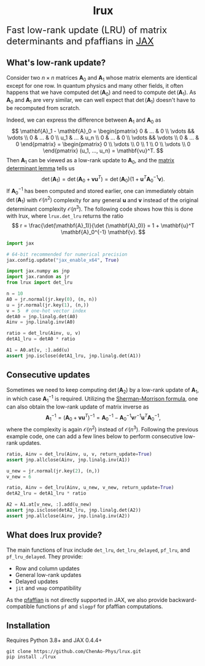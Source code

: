 <h1 align='center'>lrux</h1>

<span style="font-size:24px">
Fast low-rank update (LRU) of matrix determinants and pfaffians in </span><span style="font-size:24px"><a href="https://github.com/jax-ml/jax">JAX</a></span>


## What's low-rank update?

Consider two $n \times n$ matrices $\mathbf{A}_0$ and $\mathbf{A}_1$ whose matrix elements are identical except for one row. In quantum physics and many other fields, it often happens that we have computed $\det(\mathbf{A}_0)$ and need to compute $\det(\mathbf{A}_1)$. As $\mathbf{A}_0$ and $\mathbf{A}_1$ are very similar, we can well expect that $\det(\mathbf{A}_1)$ doesn't have to be recomputed from scratch.

Indeed, we can express the difference between $\mathbf{A}_1$ and $\mathbf{A}_0$ as
$$
    \mathbf{A}_1 - \mathbf{A}_0 = \begin{pmatrix}
        0 & ... & 0 \\ 
        \vdots && \vdots \\ 
        0 & ... & 0 \\ 
        u_1 & ... & u_n \\
        0 & ... & 0 \\ 
        \vdots && \vdots \\ 
        0 & ... & 0
    \end{pmatrix}
    = \begin{pmatrix}
        0 \\ \vdots \\ 0 \\ 1 \\ 0 \\ \vdots \\ 0
    \end{pmatrix}
    (u_1, ..., u_n)
    = \mathbf{vu}^T.
$$
Then $\mathbf{A}_1$ can be viewed as a low-rank update to $\mathbf{A}_0$, and the [matrix determinant lemma](https://en.wikipedia.org/wiki/Matrix_determinant_lemma) tells us
$$
    \det(\mathbf{A}_1) = \det (\mathbf{A}_0 + \mathbf{vu}^T)
    = \det (\mathbf{A}_0) (1 + \mathbf{u}^T \mathbf{A}_0^{-1} \mathbf{v}).
$$
If $\mathbf{A}_0^{-1}$ has been computed and stored earlier, one can immediately obtain $\det(\mathbf{A}_1)$ with $\mathcal{O}(n^2)$ complexity for any general $\mathbf{u}$ and $\mathbf{v}$ instead of the original determinant complexity $\mathcal{O}(n^3)$. The following code shows how this is done with lrux, where `lrux.det_lru` returns the ratio 
$$
r = \frac{\det(\mathbf{A}_1)}{\det (\mathbf{A}_0)} = 1 + \mathbf{u}^T \mathbf{A}_0^{-1} \mathbf{v}.
$$

```python
import jax

# 64-bit recommended for numerical precision
jax.config.update("jax_enable_x64", True)

import jax.numpy as jnp
import jax.random as jr
from lrux import det_lru

n = 10
A0 = jr.normal(jr.key(0), (n, n))
u = jr.normal(jr.key(1), (n,))
v = 5  # one-hot vector index
detA0 = jnp.linalg.det(A0)
Ainv = jnp.linalg.inv(A0)

ratio = det_lru(Ainv, u, v)
detA1_lru = detA0 * ratio

A1 = A0.at[v, :].add(u)
assert jnp.isclose(detA1_lru, jnp.linalg.det(A1))
```


## Consecutive updates

Sometimes we need to keep computing $\det(\mathbf{A}_2)$ by a low-rank update of $\mathbf{A}_1$, in which case $\mathbf{A}_1^{-1}$ is required. Utilizing the [Sherman–Morrison formula](https://en.wikipedia.org/wiki/Sherman%E2%80%93Morrison_formula), one can also obtain the low-rank update of matrix inverse as
$$
\mathbf{A}_1^{-1} = (\mathbf{A}_0 + \mathbf{vu}^T)^{-1} = \mathbf{A}_0^{-1} - \mathbf{A}_0^{-1} \mathbf{v} r^{-1} \mathbf{u}^T \mathbf{A}_0^{-1},
$$
where the complexity is again $\mathcal{O}(n^2)$ instead of $\mathcal{O}(n^3)$. Following the previous example code, one can add a few lines below to perform consecutive low-rank updates.

```python
ratio, Ainv = det_lru(Ainv, u, v, return_update=True)
assert jnp.allclose(Ainv, jnp.linalg.inv(A1))

u_new = jr.normal(jr.key(2), (n,))
v_new = 6

ratio, Ainv = det_lru(Ainv, u_new, v_new, return_update=True)
detA2_lru = detA1_lru * ratio

A2 = A1.at[v_new, :].add(u_new)
assert jnp.isclose(detA2_lru, jnp.linalg.det(A2))
assert jnp.allclose(Ainv, jnp.linalg.inv(A2))
```


## What does lrux provide?

The main functions of lrux include `det_lru`, `det_lru_delayed`, `pf_lru`, and `pf_lru_delayed`. They provide:

- Row and column updates
- General low-rank updates
- Delayed updates
- `jit` and `vmap` compatibility

As the [pfaffian](https://en.wikipedia.org/wiki/Pfaffian) is not directly supported in JAX, we also provide backward-compatible functions `pf` and `slogpf` for pfaffian computations.


## Installation

Requires Python 3.8+ and JAX 0.4.4+

```
git clone https://github.com/ChenAo-Phys/lrux.git
pip install ./lrux
```
